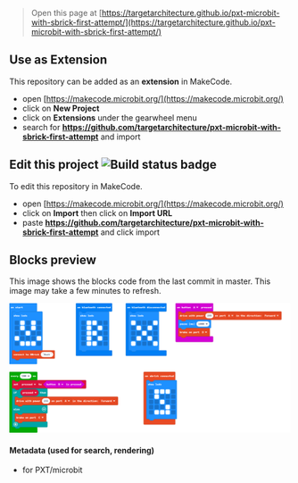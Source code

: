 
> Open this page at [https://targetarchitecture.github.io/pxt-microbit-with-sbrick-first-attempt/](https://targetarchitecture.github.io/pxt-microbit-with-sbrick-first-attempt/)

## Use as Extension

This repository can be added as an **extension** in MakeCode.

* open [https://makecode.microbit.org/](https://makecode.microbit.org/)
* click on **New Project**
* click on **Extensions** under the gearwheel menu
* search for **https://github.com/targetarchitecture/pxt-microbit-with-sbrick-first-attempt** and import

## Edit this project ![Build status badge](https://github.com/targetarchitecture/pxt-microbit-with-sbrick-first-attempt/workflows/MakeCode/badge.svg)

To edit this repository in MakeCode.

* open [https://makecode.microbit.org/](https://makecode.microbit.org/)
* click on **Import** then click on **Import URL**
* paste **https://github.com/targetarchitecture/pxt-microbit-with-sbrick-first-attempt** and click import

## Blocks preview

This image shows the blocks code from the last commit in master.
This image may take a few minutes to refresh.

![A rendered view of the blocks](https://github.com/targetarchitecture/pxt-microbit-with-sbrick-first-attempt/raw/master/.github/makecode/blocks.png)

#### Metadata (used for search, rendering)

* for PXT/microbit
<script src="https://makecode.com/gh-pages-embed.js"></script><script>makeCodeRender("{{ site.makecode.home_url }}", "{{ site.github.owner_name }}/{{ site.github.repository_name }}");</script>
